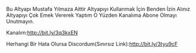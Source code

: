Bu Altyapı Mustafa Yılmaza Aittir Altyapıyı Kullanmak İçin Benden İzin Alınız Altyapıyı Çok Emek Vererek Yaptım O Yüzden Kanalıma Abone Olmayı Unutmayın.

Kanalım:http://bit.ly/3q3kxEN

Herhangi Bir Hata Olursa Discordum(Sınırsız Link):http://bit.ly/3tyu9cF
